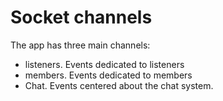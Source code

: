 # Socket channels

The app has three main channels:

- listeners. Events dedicated to listeners
- members. Events dedicated to members
- Chat. Events centered about the chat system.
